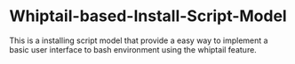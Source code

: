# Whiptail-based-Install-Script-Model
This is a installing script model that provide a easy way to implement a basic user interface to bash environment using the whiptail feature.
